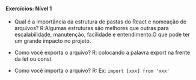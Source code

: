 #### Exercícios: Nível 1
- Qual é a importância da estrutura de pastas do React e nomeação de arquivos?
R:Algumas estruturas são melhores que outras para escalabilidade, manutenção, facilidade e entendimento.O que pode ter um grande impacto no projeto.

- Como você exporta o arquivo?
R: colocando a palavra export na frente da let ou const

- Como você importa o arquivo?
R: Ex: ```import [xxx] from 'xxx'```